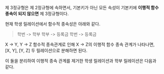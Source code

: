 제 3정규형은 제 2정규형에 속하면서, 기본키가 아닌 모든 속성이 기본키에 **이행적 함수 종속이 되지 않으면** 제 3정규형이다.


현재 학생 릴레이션에서 함수적 종속성은 아래와 같다.
> 학번 -> 학부
> 학부 -> 등록금
> 학번 -> 등록금

X -> Y, Y -> Z 함수적 종속관계로 인해 X -> Z의 이행적 함수 종속 관계가 나타나면, [X, Y], [Y, Z] 두 릴레이션으로 분해하면 된다.

이 둘을 분리하여 이행적 종속 관계를 제거한 학생 릴레이션과 학부 릴레이션은 다음과 같다.

